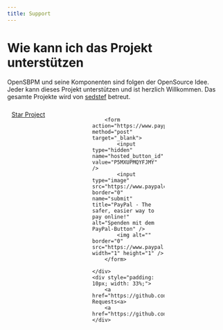 ```yaml
---
title: Support
---
```


# Wie kann ich das Projekt unterstützen

OpenSBPM und seine Komponenten sind folgen der OpenSource Idee. Jeder kann dieses Projekt unterstützen und ist herzlich
Willkommen. Das gesamte Projekte wird von [sedstef](https://github.com/sedstef) betreut.

<div style="display: flex;">
    <div style="padding: 10px; width: 33%;">
        <a href="https://github.com/opensbpm/engine/stargazers">Star Project</a>
    </div>
    <div style="padding: 10px; width: 33%;">

        <form action="https://www.paypal.com/donate" method="post" target="_blank">
            <input type="hidden" name="hosted_button_id" value="P5MXUPMQYFJMY" />
            <input type="image" src="https://www.paypalobjects.com/de_DE/AT/i/btn/btn_donateCC_LG.gif" border="0" name="submit" title="PayPal - The safer, easier way to pay online!" alt="Spenden mit dem PayPal-Button" />
            <img alt="" border="0" src="https://www.paypal.com/de_AT/i/scr/pixel.gif" width="1" height="1" />
        </form>

    </div>
    <div style="padding: 10px; width: 33%;">
        <a href="https://github.com/opensbpm/engine/pulls">Pull Requests<a>
        <a href="https://github.com/opensbpm/engine/issues">Issues<a>
    </div>
</div>